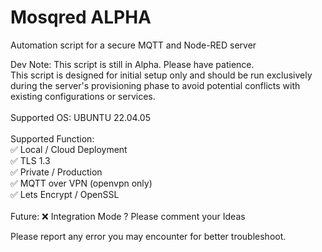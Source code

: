 # Mosqred ALPHA
Automation script for a secure MQTT and Node-RED server

Dev Note:
This script is still in Alpha. Please have patience.<br/>
This script is designed for initial setup only and should be run exclusively <br/>
during the server's provisioning phase to avoid potential conflicts with existing configurations or services.<br/>
<br/>
Supported OS:
UBUNTU 22.04.05
<br/>
<br/>
Supported Function:<br/>
✅ Local / Cloud Deployment<br/>
✅ TLS 1.3<br/>
✅ Private / Production<br/>
✅ MQTT over VPN (openvpn only)<br/>
✅ Lets Encrypt / OpenSSL<br/>
<br/>
Future:
❌ Integration Mode
? Please comment your Ideas 

Please report any error you may encounter for better troubleshoot.
